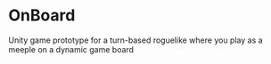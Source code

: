 # OnBoard
Unity game prototype for a turn-based roguelike where you play as a meeple on a dynamic game board

